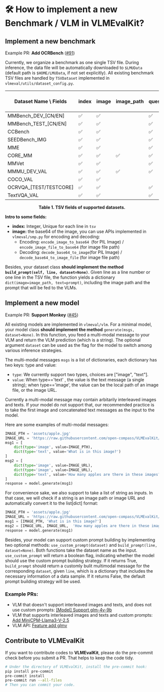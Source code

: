 # 🛠️ How to implement a new Benchmark / VLM in VLMEvalKit?

## Implement a new benchmark

Example PR: **Add OCRBench** ([#91](https://github.com/open-compass/VLMEvalKit/pull/91/files))

Currently, we organize a benchmark as one single TSV file. During inference, the data file will be automatically downloaded to `$LMUData` (default path is `$HOME/LMUData`, if not set explicitly). All existing benchmark TSV files are handled by `TSVDataset` implemented in `vlmeval/utils/dataset_config.py`.

| Dataset Name \ Fields  | index | image | image_path | question | hint | multi-choice<br>options | answer | category | l2-category | split |
| ---------------------- | ----- | ----- | ---------- | -------- | ---- | ----------------------- | ------ | -------- | ----------- | ----- |
| MMBench_DEV_[CN/EN]    | ✅     | ✅     |            | ✅        | ✅    | ✅                       | ✅      | ✅        | ✅           | ✅     |
| MMBench_TEST_[CN/EN]   | ✅     | ✅     |            | ✅        | ✅    | ✅                       |        | ✅        | ✅           | ✅     |
| CCBench                | ✅     | ✅     |            | ✅        |      | ✅                       | ✅      | ✅        |             |       |
| SEEDBench_IMG          | ✅     | ✅     |            | ✅        |      | ✅                       | ✅      | ✅        |             |       |
| MME                    | ✅     | ✅     |            | ✅        |      |                         | ✅      | ✅        |             |       |
| CORE_MM                | ✅     | ✅     | ✅          | ✅        |      |                         |        | ✅        |             |       |
| MMVet                  | ✅     | ✅     |            | ✅        |      |                         | ✅      | ✅        |             |       |
| MMMU_DEV_VAL           | ✅     | ✅     | ✅          | ✅        |      | ✅                       | ✅      | ✅        | ✅           | ✅     |
| COCO_VAL               | ✅     | ✅     |            |          |      |                         | ✅      |          |             |       |
| OCRVQA_[TEST/TESTCORE] | ✅     | ✅     |            | ✅        |      |                         | ✅      |          |             |       |
| TextVQA_VAL            | ✅     | ✅     |            | ✅        |      |                         | ✅      |          |             |       |

<div align="center"><b>Table 1. TSV fields of supported datasets.</b></div>

**Intro to some fields:**

- **index:** Integer, Unique for each line in `tsv`
- **image:** the base64 of the image, you can use APIs implemented in `vlmeval/smp.py` for encoding and decoding:
  - Encoding: `encode_image_to_base64 `(for PIL Image) / `encode_image_file_to_base64` (for image file path)
  - Decoding: `decode_base64_to_image`(for PIL Image) / `decode_base64_to_image_file` (for image file path)

Besides, your dataset class **should implement the method `build_prompt(self, line, dataset=None)`**. Given line as a line number or one line in the TSV file, the function yields a dictionary `dict(image=image_path, text=prompt)`, including the image path and the prompt that will be fed to the VLMs.

## Implement a new model

Example PR: **Support Monkey** ([#45](https://github.com/open-compass/VLMEvalKit/pull/45/files))

All existing models are implemented in `vlmeval/vlm`. For a minimal model, your model class **should implement the method** `generate(msgs, dataset=None)`. In this function, you feed a multi-modal message to your VLM and return the VLM prediction (which is a string). The optional argument `dataset` can be used as the flag for the model to switch among various inference strategies.

The multi-modal messages `msgs` is a list of dictionaries, each dictionary has two keys: type and value:
- `type`: We currently support two types, choices are ["image", "text"].
- `value`: When type=='text' , the value is the text message (a single string); when type=='image', the value can be the local path of an image file, or the image URL.

Currently a multi-modal message may contain arbitarily interleaved images and texts. If your model do not support that, our recommended practice is to take the first image and concatenated text messages as the input to the model.

Here are some examples of multi-modal messages:

```python
IMAGE_PTH = 'assets/apple.jpg'
IMAGE_URL = 'https://raw.githubusercontent.com/open-compass/VLMEvalKit/main/assets/apple.jpg'
msg1 = [
    dict(type='image', value=IMAGE_PTH),
    dict(type='text', value='What is in this image?')
]
msg2 = [
    dict(type='image', value=IMAGE_URL),
    dict(type='image', value=IMAGE_URL),
    dict(type='text', value='How many apples are there in these images?')
]
response = model.generate(msg1)
```

For convenience sake, we also support to take a list of string as inputs. In that case, we will check if a string is an image path or image URL and automatically convert it to the list[dict] format:

```python
IMAGE_PTH = 'assets/apple.jpg'
IMAGE_URL = 'https://raw.githubusercontent.com/open-compass/VLMEvalKit/main/assets/apple.jpg'
msg1 = [IMAGE_PTH, 'What is in this image?']
msg2 = [IMAGE_URL, IMAGE_URL,  'How many apples are there in these images?']
response = model.generate(msg1)
```

Besides, your model can support custom prompt building by implementing two optional methods: `use_custom_prompt(dataset)` and `build_prompt(line, dataset=None)`. Both functions take the dataset name as the input. `use_custom_prompt` will return a boolean flag, indicating whether the model should use the custom prompt building strategy. If it returns True, `build_prompt` should return a customly bulit multimodal message for the corresponding `dataset`, given `line`, which is a dictionary that includes the necessary information of a data sample. If it returns False, the default prompt building strategy will be used.

### Example PRs:

- VLM that doesn't support interleaved images and texts, and does not use custom prompts: [[Model] Support glm-4v-9b](https://github.com/open-compass/VLMEvalKit/pull/221)
- VLM that supports interleaved images and texts and custom prompts: [Add MiniCPM-Llama3-V-2.5](https://github.com/open-compass/VLMEvalKit/pull/205)
- VLM API: [Feature add glmv](https://github.com/open-compass/VLMEvalKit/pull/201)

## Contribute to VLMEvalKit

If you want to contribute codes to **VLMEvalKit**, please do the pre-commit check before you submit a PR. That helps to keep the code tidy.

```bash
# Under the directory of VLMEvalKit, install the pre-commit hook:
pip install pre-commit
pre-commit install
pre-commit run --all-files
# Then you can commit your code.
```
